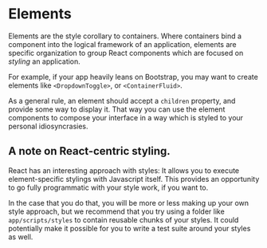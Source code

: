 # Elements

Elements are the style corollary to containers.  Where containers bind a component into the logical framework of an application, elements are specific organization to group React components which are focused on *styling* an application.

For example, if your app heavily leans on Bootstrap, you may want to create elements like `<DropdownToggle>`, or `<ContainerFluid>`.

As a general rule, an element should accept a `children` property, and provide some way to display it.  That way you can use the element components to compose your interface in a way which is styled to your personal idiosyncrasies.

## A note on React-centric styling.

React has an interesting approach with styles:  It allows you to execute element-specific stylings with Javascript itself.  This provides an opportunity to go fully programmatic with your style work, if you want to.

In the case that you do that, you will be more or less making up your own style approach, but we recommend that you try using a folder like `app/scripts/styles` to contain reusable chunks of your styles.  It could potentially make it possible for you to write a test suite around your styles as well.
